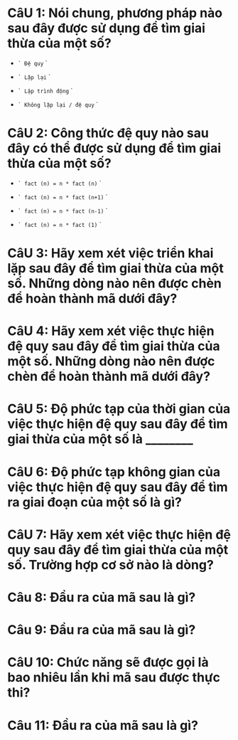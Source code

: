 # CâU 1: Nói chung, phương pháp nào sau đây được sử dụng để tìm giai thừa của một số?

- `` `
  Đệ quy
  `` `

- `` `
  Lặp lại
  `` `

- `` `
  Lập trình động
  `` `

* `` `
  Không lặp lại / đệ quy
  `` `

# CâU 2: Công thức đệ quy nào sau đây có thể được sử dụng để tìm giai thừa của một số?

- `` `
  fact (n) = n * fact (n)
  `` `

- `` `
  fact (n) = n * fact (n+1)
  `` `

* `` `
  fact (n) = n * fact (n-1)
  `` `

- `` `
  fact (n) = n * fact (1)
  `` `

# CâU 3: Hãy xem xét việc triển khai lặp sau đây để tìm giai thừa của một số. Những dòng nào nên được chèn để hoàn thành mã dưới đây?

# CâU 4: Hãy xem xét việc thực hiện đệ quy sau đây để tìm giai thừa của một số. Những dòng nào nên được chèn để hoàn thành mã dưới đây?

# CâU 5: Độ phức tạp của thời gian của việc thực hiện đệ quy sau đây để tìm giai thừa của một số là ________

# CâU 6: Độ phức tạp không gian của việc thực hiện đệ quy sau đây để tìm ra giai đoạn của một số là gì?

# CâU 7: Hãy xem xét việc thực hiện đệ quy sau đây để tìm giai thừa của một số. Trường hợp cơ sở nào là dòng?

# Câu 8: Đầu ra của mã sau là gì?

# Câu 9: Đầu ra của mã sau là gì?

# CâU 10: Chức năng sẽ được gọi là bao nhiêu lần khi mã sau được thực thi?

# Câu 11: Đầu ra của mã sau là gì?